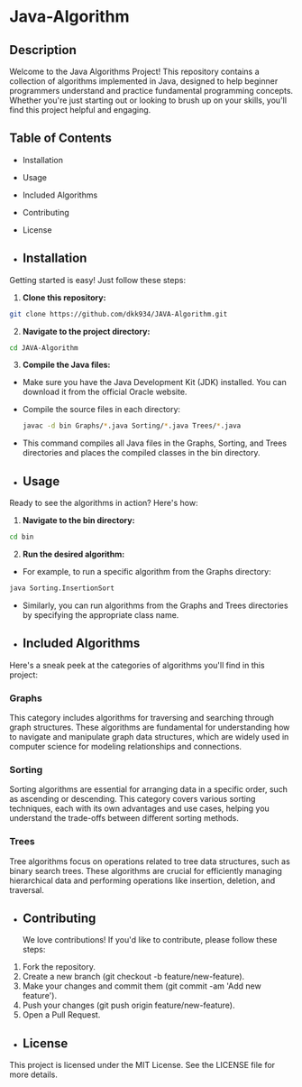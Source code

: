 # Java-Algorithm

## Description
Welcome to the Java Algorithms Project! This repository contains a collection of algorithms implemented in Java, designed to help beginner programmers understand and practice fundamental programming concepts. Whether you're just starting out or looking to brush up on your skills, you'll find this project helpful and engaging.

## Table of Contents
- Installation
- Usage
- Included Algorithms
- Contributing
- License

- ## Installation
Getting started is easy! Just follow these steps:

1. **Clone this repository:**
```bash
git clone https://github.com/dkk934/JAVA-Algorithm.git
```
2. **Navigate to the project directory:**
```bash
cd JAVA-Algorithm
```
3. **Compile the Java files:**
  - Make sure you have the Java Development Kit (JDK) installed. You can download it from the official Oracle website.
  - Compile the source files in each directory:
    ```bash
    javac -d bin Graphs/*.java Sorting/*.java Trees/*.java
    ```
  - This command compiles all Java files in the Graphs, Sorting, and Trees directories and places the compiled classes in the bin directory.

- ## Usage
Ready to see the algorithms in action? Here's how:
 
1. **Navigate to the bin directory:**
  ```bash
  cd bin
  ```
2. **Run the desired algorithm:**
  - For example, to run a specific algorithm from the Graphs directory:
  ```bash
  java Sorting.InsertionSort
  ```
  - Similarly, you can run algorithms from the Graphs and Trees directories by specifying the appropriate class name.
 
- ## Included Algorithms
Here's a sneak peek at the categories of algorithms you'll find in this project:

 ### Graphs
  This category includes algorithms for traversing and searching through graph structures. These algorithms are fundamental for understanding how to navigate and manipulate graph data       structures, which are widely used in computer science for modeling relationships and connections.

 ### Sorting
  Sorting algorithms are essential for arranging data in a specific order, such as ascending or descending. This category covers various sorting techniques, each with its own advantages     and use cases, helping you understand the trade-offs between different sorting methods.

 ### Trees
  Tree algorithms focus on operations related to tree data structures, such as binary search trees. These algorithms are crucial for efficiently managing hierarchical data and performing    operations like insertion, deletion, and traversal.
- ## Contributing
  We love contributions! If you'd like to contribute, please follow these steps:

1. Fork the repository.
2. Create a new branch (git checkout -b feature/new-feature).
3. Make your changes and commit them (git commit -am 'Add new feature').
4. Push your changes (git push origin feature/new-feature).
5. Open a Pull Request.

- ## License
This project is licensed under the MIT License. See the LICENSE file for more details.
